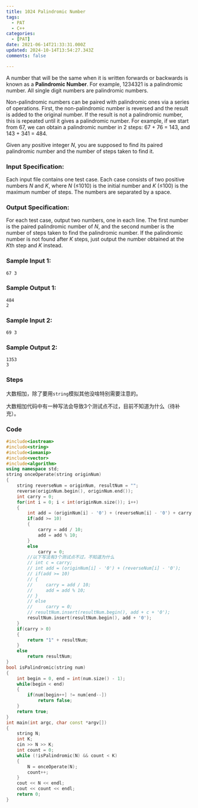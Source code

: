 ```yaml
---
title: 1024 Palindromic Number
tags:
  - PAT
  - C++
categories:
  - [PAT]
date: 2021-06-14T21:33:31.000Z
updated: 2024-10-14T13:54:27.343Z
comments: false

---
```

A number that will be the same when it is written forwards or backwards is known as a **Palindromic Number**. For example, 1234321 is a palindromic number. All single digit numbers are palindromic numbers.

Non-palindromic numbers can be paired with palindromic ones via a series of operations. First, the non-palindromic number is reversed and the result is added to the original number. If the result is not a palindromic number, this is repeated until it gives a palindromic number. For example, if we start from 67, we can obtain a palindromic number in 2 steps: 67 + 76 = 143, and 143 + 341 = 484.

Given any positive integer *N*, you are supposed to find its paired palindromic number and the number of steps taken to find it.
<!--more-->
### Input Specification:

Each input file contains one test case. Each case consists of two positive numbers *N* and *K*, where *N* (≤1010) is the initial number and *K* (≤100) is the maximum number of steps. The numbers are separated by a space.

### Output Specification:

For each test case, output two numbers, one in each line. The first number is the paired palindromic number of *N*, and the second number is the number of steps taken to find the palindromic number. If the palindromic number is not found after *K* steps, just output the number obtained at the *K*th step and *K* instead.

### Sample Input 1:

```in
67 3
```

### Sample Output 1:

```out
484
2
```

### Sample Input 2:

```in
69 3
```

### Sample Output 2:

```out
1353
3
```

### Steps

大数相加，除了要用`string`模拟其他没啥特别需要注意的。

大数相加代码中有一种写法会导致3个测试点不过，目前不知道为什么（待补充）。

### Code

```c++
#include<iostream>
#include<string>
#include<iomanip>
#include<vector>
#include<algorithm>
using namespace std;
string onceOperate(string originNum)
{
    string reverseNum = originNum, resultNum = "";
    reverse(originNum.begin(), originNum.end());
    int carry = 0;
    for(int i = 0; i < int(originNum.size()); i++)
    {
        int add = (originNum[i] - '0') + (reverseNum[i] - '0') + carry;
        if(add >= 10)
        {
            carry = add / 10;
            add = add % 10;
        }
        else
            carry = 0;
        //以下写法有3个测试点不过，不知道为什么
        // int c = carry;
        // int add = (originNum[i] - '0') + (reverseNum[i] - '0');
        // if(add >= 10)
        // {
        //     carry = add / 10;
        //     add = add % 10;
        // }
        // else
        //     carry = 0;
        // resultNum.insert(resultNum.begin(), add + c + '0');
        resultNum.insert(resultNum.begin(), add + '0');
    }
    if(carry > 0)
    {
        return "1" + resultNum;
    }
    else
        return resultNum;
}
bool isPalindromic(string num)
{
    int begin = 0, end = int(num.size() - 1);
    while(begin < end)
    {
        if(num[begin++] != num[end--])
            return false;
    }
    return true;
}
int main(int argc, char const *argv[])
{
    string N;
    int K;
    cin >> N >> K;
    int count = 0;
    while (!isPalindromic(N) && count < K)
    {
        N = onceOperate(N);
        count++;
    }
    cout << N << endl;
    cout << count << endl;
    return 0;
}
```